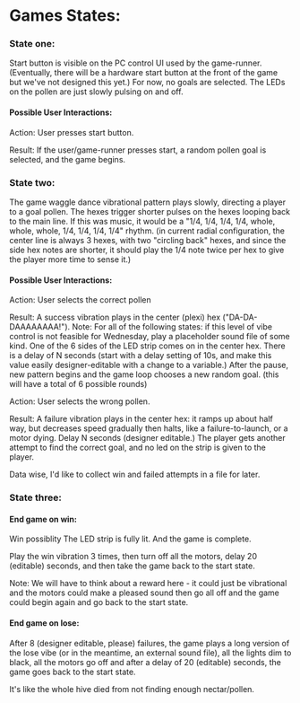 # Games States:

### State one:

Start button is visible on the PC control UI used by the game-runner. (Eventually, there will be a hardware start button at the front of the game but we've not designed this yet.) For now, no goals are selected. The LEDs on the pollen are just slowly pulsing on and off.

#### Possible User Interactions:
Action: User presses start button.

Result: If the user/game-runner presses start, a random pollen goal is selected, and the game begins.

### State two:

The game waggle dance vibrational pattern plays slowly, directing a player to a goal pollen. The hexes trigger shorter pulses on the hexes looping back to the main line. If this was music, it would be a "1/4, 1/4, 1/4, 1/4, whole, whole, whole, 1/4, 1/4, 1/4, 1/4" rhythm.  (in current radial configuration, the center line is always 3 hexes, with two "circling back" hexes, and since the side hex notes are shorter, it should play the 1/4 note twice per hex to give the player more time to sense it.)

#### Possible User Interactions:

Action: User selects the correct pollen

Result: A success vibration plays in the center (plexi) hex ("DA-DA-DAAAAAAAA!"). Note: For all of the following states: if this level of vibe control is not feasible for Wednesday, play a placeholder sound file of some kind.
One of the 6 sides of the LED strip comes on in the center hex.  There is a delay of N seconds (start with a delay setting of 10s, and make this value easily designer-editable with a change to a variable.) After the pause, new pattern begins and the game loop chooses a new random goal. (this will have a total of 6 possible rounds)

Action: User selects the wrong pollen.

Result: A failure vibration plays in the center hex: it ramps up about half way, but decreases speed gradually then halts, like a failure-to-launch, or a motor dying. Delay N seconds (designer editable.) The player gets another attempt to find the correct goal, and no led on the strip is given to the player.

Data wise, I'd like to collect win and failed attempts in a file for later.

### State three:

#### End game on win:

Win possiblity
The LED strip is fully lit. And the game is complete.

Play the win vibration 3 times, then turn off all the motors, delay 20 (editable) seconds, and then take the game back to the start state.

Note: We will have to think about a reward here - it could just be vibrational and the motors could make a pleased sound then go all off and the game could begin again and go back to the start state.

#### End game on lose:

After 8 (designer editable, please) failures, the game plays a long version of the lose vibe (or in the meantime, an external sound file), all the lights dim to black, all the motors go off and after a delay of 20 (editable) seconds, the game goes back to the start state.

It's like the whole hive died from not finding enough nectar/pollen.
